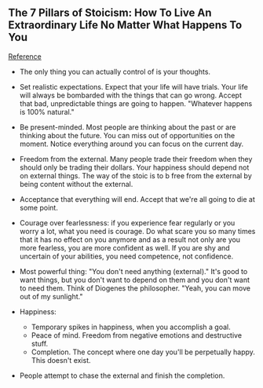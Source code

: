 ## The 7 Pillars of Stoicism: How To Live An Extraordinary Life No Matter What Happens To You
[Reference](https://www.youtube.com/watch?v=p2DeRE1MnUw)

- The only thing you can actually control of is your thoughts.
- Set realistic expectations. Expect that your life will have trials. Your life will always be bombarded with the things that can go wrong. Accept that bad, unpredictable things are going to happen. "Whatever happens is 100% natural."
- Be present-minded. Most people are thinking about the past or are thinking about the future. You can miss out of opportunities on the moment. Notice everything around you can focus on the current day.
- Freedom from the external. Many people trade their freedom when they should only be trading their dollars. Your happiness should depend not on external things. The way of the stoic is to b free from the external by being content without the external.
- Acceptance that everything will end. Accept that we're all going to die at some point.
- Courage over fearlessness: if you experience fear regularly or you worry a lot, what you need is courage. Do what scare you so many times that it has no effect on you anymore and as a result not only are you more fearless, you are more confident as well. If you are shy and uncertain of your abilities, you need competence, not confidence.

- Most powerful thing: "You don't need anything (external)." It's good to want things, but you don't want to depend on them and you don't want to need them. Think of Diogenes the philosopher. "Yeah, you can move out of my sunlight."
- Happiness:
  - Temporary spikes in happiness, when you accomplish a goal.
  - Peace of mind. Freedom from negative emotions and destructive stuff.
  - Completion. The concept where one day you'll be perpetually happy. This doesn't exist.
- People attempt to chase the external and finish the completion.
